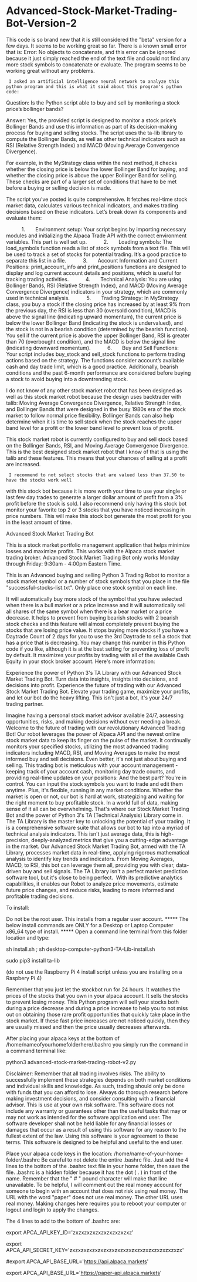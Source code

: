 # Advanced-Stock-Market-Trading-Bot-Version-2 

This code is so brand new that it is still considered the "beta" version for a few days. 
It seems to be working great so far. 
There is a known small error that is: Error: No objects to concatenate, and this error can be 
ignored because it just simply reached the end of the text file and could not find any more 
stock symbols to concatenate or evaluate. 
The program seems to be working great without any problems. 



     I asked an artificial intelligence neural network to analyze this python program and this is what it said about this program's python code: 

Question: Is the Python script able to buy and sell by monitoring a stock price’s bollinger bands? 

Answer: Yes, the provided script is designed to monitor a stock price’s Bollinger Bands and use this information as part of its decision-making process for buying and selling stocks. The script uses the ta-lib library to compute the Bollinger Bands, as well as other technical indicators such as RSI (Relative Strength Index) and MACD (Moving Average Convergence Divergence).

For example, in the MyStrategy class within the next method, it checks whether the closing price is below the lower Bollinger Band for buying, and whether the closing price is above the upper Bollinger Band for selling. These checks are part of a larger set of conditions that have to be met before a buying or selling decision is made. 

The script you’ve posted is quite comprehensive. It fetches real-time stock market data, calculates various technical indicators, and makes trading decisions based on these indicators. Let’s break down its components and evaluate them:

      1.    Environment setup: Your script begins by importing necessary modules and initializing the Alpaca Trade API with the correct environment variables. This part is well set up.
      2.    Loading symbols: The load_symbols function reads a list of stock symbols from a text file. This will be used to track a set of stocks for potential trading. It’s a good practice to separate this list in a file.
      3.    Account Information and Current Positions: print_account_info and print_positions functions are designed to display and log current account details and positions, which is useful for tracking trading activities.
      4.    Technical Analysis: You are using Bollinger Bands, RSI (Relative Strength Index), and MACD (Moving Average Convergence Divergence) indicators in your strategy, which are commonly used in technical analysis.
      5.    Trading Strategy: In MyStrategy class, you buy a stock if the closing price has increased by at least 9% from the previous day, the RSI is less than 30 (oversold condition), MACD is above the signal line (indicating upward momentum), the current price is below the lower Bollinger Band (indicating the stock is undervalued), and the stock is not in a bearish condition (determined by the bearish function). You sell if the current price is above the upper Bollinger Band, RSI is greater than 70 (overbought condition), and the MACD is below the signal line (indicating downward momentum).
      6.    Buy and Sell Functions: Your script includes buy_stock and sell_stock functions to perform trading actions based on the strategy. The functions consider account’s available cash and day trade limit, which is a good practice. Additionally, bearish conditions and the past 6-month performance are considered before buying a stock to avoid buying into a downtrending stock.


I do not know of any other stock market robot that has been designed as well as this stock market robot 
because the design uses backtrader with talib: Moving Average Convergence Divergence, 
Relative Strength Index, and Bollinger Bands that were designed 
in the busy 1980s era of the stock market to follow normal price flexibility. 
Bollinger Bands can also help determine when it is time to sell stock when the stock reaches the 
upper band level for a profit or the lower band level to prevent loss of profit. 

This stock market robot is currently configured to buy and sell stock based on the 
Bollinger Bands, RSI, and Moving Average Convergence Divergence. 
This is the best designed stock market robot that I know of that is using 
the talib and these features. 
This means that your chances of selling at a profit are increased. 

     I recommend to not select stocks that are valued less than 37.50 to have the stocks work well 
with this stock bot because it is more worth your time to use your single or last few day trades 
to generate a larger dollar amount of profit from a 3% profit before the stock is sold. 
I also recommend only having this stock bot monitor your favorite top 2 or 3 stocks that you have 
noticed increasing in price numbers. This will make this stock bot generate the most profit for 
you in the least amount of time. 

Advanced Stock Market Trading Bot

This is a stock market portfolio management application that helps minimize losses and maximize profits.
This works with the Alpaca stock market trading broker. 
Advanced Stock Market Trading Bot only works Monday through Friday: 9:30am - 4:00pm Eastern Time.

This is an Advanced buying and selling Python 3 Trading Robot 
to monitor a stock market symbol or a number of stock symbols that you place in the file "successful-stocks-list.txt". 
Only place one stock symbol on each line. 

It will automatically buy more stock of the symbol that you have selected when there is a bull market 
or a price increase and it will automatically sell all shares of the same symbol when there is a bear market or a price decrease. 
It helps to prevent from buying bearish stocks with 2 bearish stock checks 
and this feature will almost completely prevent buying the stocks that are losing price value. 
It stops buying more stocks if you have a Daytrade Count of 2 days for you to use the 3rd Daytrade 
to sell a stock that has a price that is decreasing. You may change this number in this Python code if you like, 
although it is at the best setting for preventing loss of profit by default. 
It maximizes your profits by trading with all of the available Cash Equity in your stock broker account. Here's more information: 

Experience the power of Python 3's TA Library with our Advanced Stock Market Trading Bot. Turn data into insights, insights into decisions, and decisions into profit. Experience the future of trading with our Advanced Stock Market Trading Bot. 
Elevate your trading game, maximize your profits, and let our bot do the heavy lifting. This isn't just a bot, it's your 24/7 trading partner.

Imagine having a personal stock market advisor available 24/7, assessing opportunities, risks, and making decisions without ever needing a break. Welcome to the future of trading with our revolutionary Advanced Trading Bot! Our robot leverages the power of Alpaca API and the newest online stock market data to keep its finger on the pulse of the market. It continually monitors your specified stocks, utilizing the most advanced trading indicators including MACD, RSI, and Moving Averages to make the most informed buy and sell decisions.
Even better, it's not just about buying and selling. This trading bot is meticulous with your account management - keeping track of your account cash, monitoring day trade counts, and providing real-time updates on your positions: 
And the best part? You're in control. You can input the stock symbols you want to trade and edit them anytime. 
Plus, it's flexible, running in any market conditions. Whether the market is open or not, our bot is hard at work, strategizing and waiting for the right moment to buy profitable stock. In a world full of data, making sense of it all can be overwhelming. That's where our Stock Market Trading Bot and the power of Python 3's TA (Technical Analysis) Library come in. The TA Library is the master key to unlocking the potential of your trading. It is a comprehensive software suite that allows our bot to tap into a myriad of technical analysis indicators. This isn't just average data, this is high-precision, deeply-analyzed metrics that give you a cutting-edge advantage in the market. Our Advanced Stock Market Trading Bot, armed with the TA Library, processes market data in real-time, applying rigorous mathematical analysis to identify key trends and indicators. From Moving Averages, MACD, to RSI, this bot can leverage them all, providing you with clear, data-driven buy and sell signals. The TA Library isn't a perfect market prediction software tool, but it's close to being perfect.  With its predictive analytics capabilities, it enables our Robot to analyze price movements, estimate future price changes, and reduce risks, leading to more informed and profitable trading decisions.

To install:

Do not be the root user. This installs from a regular user account. 
***** The below install commands are ONLY for a Desktop or Laptop Computer x86_64 type of install. ***** 
Open a command line terminal from this folder location and type: 

sh install.sh ;
sh desktop-computer-python3-TA-Lib-install.sh

sudo pip3 install ta-lib

(do not use the Raspberry Pi 4 install script unless you are installing on a Raspbery Pi 4)

Remember that you just let the stockbot run for 24 hours. It watches the prices of the stocks that you own in your alpaca account. It sells the stocks to prevent losing money. This Python program will sell your stocks both during a price decrease and during a price increase to help you to not miss out on obtaining those rare profit opportunities that quickly take place in the stock market. If these fast price increases are not noticed quickly, then they are usually missed and then the price usually decreases afterwards.

After placing your alpaca keys at the bottom of /home/nameofyourhomefolderhere/.bashrc you simply run the command in a command terminal like:

python3 advanced-stock-market-trading-robot-v2.py



Disclaimer: Remember that all trading involves risks. The ability to successfully implement these strategies depends on both market conditions and individual skills and knowledge. As such, trading should only be done with funds that you can afford to lose. Always do thorough research before making investment decisions, and consider consulting with a financial advisor. This is use at your own risk software. This software does not include any warranty or guarantees other than the useful tasks that may or may not work as intended for the software application end user. The software developer shall not be held liable for any financial losses or damages that occur as a result of using this software for any reason to the fullest extent of the law. Using this software is your agreement to these terms. This software is designed to be helpful and useful to the end user.

Place your alpaca code keys in the location: /home/name-of-your-home-folder/.bashrc Be careful to not delete the entire .bashrc file. Just add the 4 lines to the bottom of the .bashrc text file in your home folder, then save the file. .bashrc is a hidden folder because it has the dot ( . ) in front of the name. Remember that the " # " pound character will make that line unavailable. To be helpful, I will comment out the real money account for someone to begin with an account that does not risk using real money. The URL with the word "paper" does not use real money. The other URL uses real money. Making changes here requires you to reboot your computer or logout and login to apply the changes.

The 4 lines to add to the bottom of .bashrc are:

export APCA_API_KEY_ID='zxzxzxzxzxzxzxzxzxzxz'

export APCA_API_SECRET_KEY='zxzxzxzxzxzxzxzxzxzxzxzxzxzxzxzxzxzxzxzx'

#export APCA_API_BASE_URL='https://api.alpaca.markets'

export APCA_API_BASE_URL='https://paper-api.alpaca.markets'
